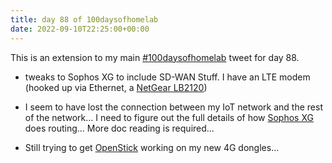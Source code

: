 ```yaml
---
title: day 88 of 100daysofhomelab
date: 2022-09-10T22:25:00+00:00
---
```


This is an extension to my main [#100daysofhomelab](https://twitter.com/hashtag/100DaysOfHomeLab) tweet for day 88. 

* tweaks to Sophos XG to include SD-WAN Stuff. I have an LTE modem (hooked up via Ethernet, a [NetGear LB2120](https://geni.us/EJli)) 

* I seem to have lost the connection between my IoT network and the rest of the network... I need to figure out the full details of how [Sophos XG](https://www.sophos.com/en-us/free-tools/sophos-xg-firewall-home-edition) does routing... More doc reading is required...
* Still trying to get [OpenStick](https://github.com/OpenStick/OpenStick/) working on my new 4G dongles...